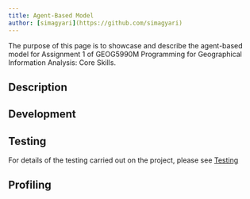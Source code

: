 ```yaml
---
title: Agent-Based Model
author: [simagyari](https://github.com/simagyari)
---
```



The purpose of this page is to showcase and describe the agent-based model for Assignment 1 of GEOG5990M Programming for Geographical Information Analysis: Core Skills.

## Description

## Development

## Testing

For details of the testing carried out on the project, please see [Testing](abm_testing.html)

## Profiling
